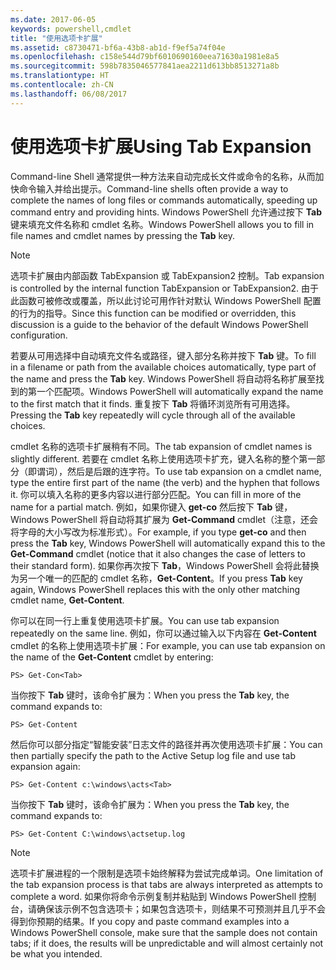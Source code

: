 ```yaml
---
ms.date: 2017-06-05
keywords: powershell,cmdlet
title: "使用选项卡扩展"
ms.assetid: c8730471-bf6a-43b8-ab1d-f9ef5a74f04e
ms.openlocfilehash: c158e544d79bf6010690160eea71630a1981e8a5
ms.sourcegitcommit: 598b7835046577841aea2211d613bb8513271a8b
ms.translationtype: HT
ms.contentlocale: zh-CN
ms.lasthandoff: 06/08/2017
---
```

# <a name="using-tab-expansion"></a><span data-ttu-id="456ff-103">使用选项卡扩展</span><span class="sxs-lookup"><span data-stu-id="456ff-103">Using Tab Expansion</span></span>
<span data-ttu-id="456ff-104">Command-line Shell 通常提供一种方法来自动完成长文件或命令的名称，从而加快命令输入并给出提示。</span><span class="sxs-lookup"><span data-stu-id="456ff-104">Command-line shells often provide a way to complete the names of long files or commands automatically, speeding up command entry and providing hints.</span></span> <span data-ttu-id="456ff-105">Windows PowerShell 允许通过按下 **Tab** 键来填充文件名称和 cmdlet 名称。</span><span class="sxs-lookup"><span data-stu-id="456ff-105">Windows PowerShell allows you to fill in file names and cmdlet names by pressing the **Tab** key.</span></span>

> [!NOTE]
> <span data-ttu-id="456ff-106">选项卡扩展由内部函数 TabExpansion 或 TabExpansion2 控制。</span><span class="sxs-lookup"><span data-stu-id="456ff-106">Tab expansion is controlled by the internal function TabExpansion or TabExpansion2.</span></span> <span data-ttu-id="456ff-107">由于此函数可被修改或覆盖，所以此讨论可用作针对默认 Windows PowerShell 配置的行为的指导。</span><span class="sxs-lookup"><span data-stu-id="456ff-107">Since this function can be modified or overridden, this discussion is a guide to the behavior of the default Windows PowerShell configuration.</span></span>

<span data-ttu-id="456ff-108">若要从可用选择中自动填充文件名或路径，键入部分名称并按下 **Tab** 键。</span><span class="sxs-lookup"><span data-stu-id="456ff-108">To fill in a filename or path from the available choices automatically, type part of the name and press the **Tab** key.</span></span> <span data-ttu-id="456ff-109">Windows PowerShell 将自动将名称扩展至找到的第一个匹配项。</span><span class="sxs-lookup"><span data-stu-id="456ff-109">Windows PowerShell will automatically expand the name to the first match that it finds.</span></span> <span data-ttu-id="456ff-110">重复按下 **Tab** 将循环浏览所有可用选择。</span><span class="sxs-lookup"><span data-stu-id="456ff-110">Pressing the **Tab** key repeatedly will cycle through all of the available choices.</span></span>

<span data-ttu-id="456ff-111">cmdlet 名称的选项卡扩展稍有不同。</span><span class="sxs-lookup"><span data-stu-id="456ff-111">The tab expansion of cmdlet names is slightly different.</span></span> <span data-ttu-id="456ff-112">若要在 cmdlet 名称上使用选项卡扩充，键入名称的整个第一部分（即谓词），然后是后跟的连字符。</span><span class="sxs-lookup"><span data-stu-id="456ff-112">To use tab expansion on a cmdlet name, type the entire first part of the name (the verb) and the hyphen that follows it.</span></span> <span data-ttu-id="456ff-113">你可以填入名称的更多内容以进行部分匹配。</span><span class="sxs-lookup"><span data-stu-id="456ff-113">You can fill in more of the name for a partial match.</span></span> <span data-ttu-id="456ff-114">例如，如果你键入 **get-co** 然后按下 **Tab** 键，Windows PowerShell 将自动将其扩展为 **Get-Command** cmdlet（注意，还会将字母的大小写改为标准形式）。</span><span class="sxs-lookup"><span data-stu-id="456ff-114">For example, if you type **get-co** and then press the **Tab** key, Windows PowerShell will automatically expand this to the **Get-Command** cmdlet (notice that it also changes the case of letters to their standard form).</span></span> <span data-ttu-id="456ff-115">如果你再次按下 **Tab**，Windows PowerShell 会将此替换为另一个唯一的匹配的 cmdlet 名称，**Get-Content**。</span><span class="sxs-lookup"><span data-stu-id="456ff-115">If you press **Tab** key again, Windows PowerShell replaces this with the only other matching cmdlet name, **Get-Content**.</span></span>

<span data-ttu-id="456ff-116">你可以在同一行上重复使用选项卡扩展。</span><span class="sxs-lookup"><span data-stu-id="456ff-116">You can use tab expansion repeatedly on the same line.</span></span> <span data-ttu-id="456ff-117">例如，你可以通过输入以下内容在 **Get-Content** cmdlet 的名称上使用选项卡扩展：</span><span class="sxs-lookup"><span data-stu-id="456ff-117">For example, you can use tab expansion on the name of the **Get-Content** cmdlet by entering:</span></span>

```
PS> Get-Con<Tab>
```

<span data-ttu-id="456ff-118">当你按下 **Tab** 键时，该命令扩展为：</span><span class="sxs-lookup"><span data-stu-id="456ff-118">When you press the **Tab** key, the command expands to:</span></span>

```
PS> Get-Content
```

<span data-ttu-id="456ff-119">然后你可以部分指定“智能安装”日志文件的路径并再次使用选项卡扩展：</span><span class="sxs-lookup"><span data-stu-id="456ff-119">You can then partially specify the path to the Active Setup log file and use tab expansion again:</span></span>

```
PS> Get-Content c:\windows\acts<Tab>
```

<span data-ttu-id="456ff-120">当你按下 **Tab** 键时，该命令扩展为：</span><span class="sxs-lookup"><span data-stu-id="456ff-120">When you press the **Tab** key, the command expands to:</span></span>

```
PS> Get-Content C:\windows\actsetup.log
```

> [!NOTE]
> <span data-ttu-id="456ff-121">选项卡扩展进程的一个限制是选项卡始终解释为尝试完成单词。</span><span class="sxs-lookup"><span data-stu-id="456ff-121">One limitation of the tab expansion process is that tabs are always interpreted as attempts to complete a word.</span></span> <span data-ttu-id="456ff-122">如果你将命令示例复制并粘贴到 Windows PowerShell 控制台，请确保该示例不包含选项卡；如果包含选项卡，则结果不可预测并且几乎不会得到你预期的结果。</span><span class="sxs-lookup"><span data-stu-id="456ff-122">If you copy and paste command examples into a Windows PowerShell console, make sure that the sample does not contain tabs; if it does, the results will be unpredictable and will almost certainly not be what you intended.</span></span>

